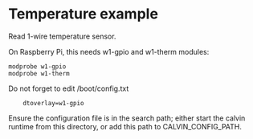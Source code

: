 # Temperature example #

Read 1-wire temperature sensor. 

On Raspberry Pi, this needs w1-gpio and w1-therm modules:

    modprobe w1-gpio
    modprobe w1-therm
    
 Do not forget to edit /boot/config.txt

        dtoverlay=w1-gpio
		
Ensure the configuration file is in the search path; either start the calvin runtime from this directory, or add this path to CALVIN\_CONFIG\_PATH.